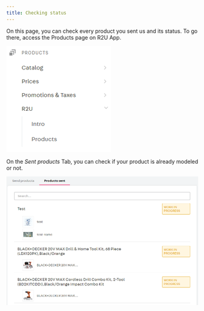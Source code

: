 ```yaml
---
title: Checking status
---
```


On this page, you can check every product you sent us and its status.  To go there, access the Products page on R2U App.

![](./assets/sidebar.png 'Sidebar')

On the _Sent products_ Tab, you can check if your product is already modeled or not.

![](./assets/sent-products.png 'Checking status')
